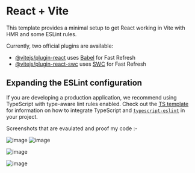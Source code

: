 # React + Vite

This template provides a minimal setup to get React working in Vite with HMR and some ESLint rules.

Currently, two official plugins are available:

- [@vitejs/plugin-react](https://github.com/vitejs/vite-plugin-react/blob/main/packages/plugin-react) uses [Babel](https://babeljs.io/) for Fast Refresh
- [@vitejs/plugin-react-swc](https://github.com/vitejs/vite-plugin-react/blob/main/packages/plugin-react-swc) uses [SWC](https://swc.rs/) for Fast Refresh

## Expanding the ESLint configuration

If you are developing a production application, we recommend using TypeScript with type-aware lint rules enabled. Check out the [TS template](https://github.com/vitejs/vite/tree/main/packages/create-vite/template-react-ts) for information on how to integrate TypeScript and [`typescript-eslint`](https://typescript-eslint.io) in your project.


Screenshots  that are evaulated  and proof my code :-

![image](https://github.com/user-attachments/assets/ada81384-1236-496b-9610-be2606628896)
![image](https://github.com/user-attachments/assets/0c7d3d79-33b2-4953-9842-544f0152e522)

![image](https://github.com/user-attachments/assets/e0054435-dd2b-46c5-b38b-c9f90af0d385)

![image](https://github.com/user-attachments/assets/b45608e8-5396-4440-bea4-ccef31332716)
